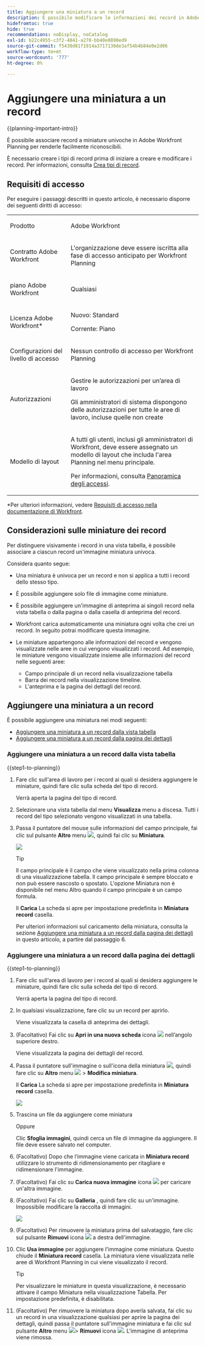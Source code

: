 ```yaml
---
title: Aggiungere una miniatura a un record
description: È possibile modificare le informazioni dei record in Adobe Workfront Planning e associare ogni record a singole miniature per renderle facilmente riconoscibili.
hidefromtoc: true
hide: true
recommendations: noDisplay, noCatalog
exl-id: b22c4955-c3f2-4841-a278-bb40e8890ed9
source-git-commit: f5430d81f1914a3717130de3af54b4b84e0e2d06
workflow-type: tm+mt
source-wordcount: '777'
ht-degree: 0%

---
```


<!--update the metadata with real information-->

# Aggiungere una miniatura a un record

{{planning-important-intro}}

È possibile associare record a miniature univoche in Adobe Workfront Planning per renderle facilmente riconoscibili.

È necessario creare i tipi di record prima di iniziare a creare e modificare i record.
Per informazioni, consulta [Crea tipi di record](/help/quicksilver/planning/architecture/create-record-types.md).

## Requisiti di accesso

<!--************double-check permissions here - asking Isk and Lilit what permissions users need for adding thumbnails-->

Per eseguire i passaggi descritti in questo articolo, è necessario disporre dei seguenti diritti di accesso:

<table style="table-layout:auto">
 <col>
 </col>
 <col>
 </col>
 <tbody>
    <tr>
<tr>
<td>
   <p> Prodotto</p> </td>
   <td>
   <p> Adobe Workfront</p> </td>
  </tr>  
 <td role="rowheader"><p>Contratto Adobe Workfront</p></td>
   <td>
<p>L'organizzazione deve essere iscritta alla fase di accesso anticipato per Workfront Planning </p>
   </td>
  </tr>
  <tr>
   <td role="rowheader"><p>piano Adobe Workfront</p></td>
   <td>
<p>Qualsiasi</p>
   </td>
  </tr>
  <tr>
   <td role="rowheader"><p>Licenza Adobe Workfront*</p></td>
   <td>
   <p>Nuovo: Standard</p> 
   <p>Corrente: Piano</p>

</td>
  </tr>

<tr>
   <td role="rowheader"><p>Configurazioni del livello di accesso</p></td>
   <td> <p>Nessun controllo di accesso per Workfront Planning </p>  
</td>
  </tr>
<tr>
   <td role="rowheader"><p>Autorizzazioni</p></td>
   <td> <p>Gestire le autorizzazioni per un’area di lavoro </p>  
   <p>Gli amministratori di sistema dispongono delle autorizzazioni per tutte le aree di lavoro, incluse quelle non create</p>
</td>
  </tr>
<tr>
   <td role="rowheader"><p>Modello di layout</p></td>
   <td>  <p>A tutti gli utenti, inclusi gli amministratori di Workfront, deve essere assegnato un modello di layout che includa l'area Planning nel menu principale. </p> <p>Per informazioni, consulta <a href="/help/quicksilver/planning/access/access-overview.md">Panoramica degli accessi</a>. </p>  
</td>
  </tr>

</tbody>
</table>

*Per ulteriori informazioni, vedere [Requisiti di accesso nella documentazione di Workfront](/help/quicksilver/administration-and-setup/add-users/access-levels-and-object-permissions/access-level-requirements-in-documentation.md).

## Considerazioni sulle miniature dei record

Per distinguere visivamente i record in una vista tabella, è possibile associare a ciascun record un&#39;immagine miniatura univoca.

Considera quanto segue:

* Una miniatura è univoca per un record e non si applica a tutti i record dello stesso tipo.
* È possibile aggiungere solo file di immagine come miniature.
  <!--above: when you know exactly what type of files are allowed, add the exact extensions above-->
* È possibile aggiungere un&#39;immagine di anteprima ai singoli record nella vista tabella o dalla pagina o dalla casella di anteprima del record.
* Workfront carica automaticamente una miniatura ogni volta che crei un record. In seguito potrai modificare questa immagine.
* Le miniature appartengono alle informazioni del record e vengono visualizzate nelle aree in cui vengono visualizzati i record. Ad esempio, le miniature vengono visualizzate insieme alle informazioni del record nelle seguenti aree:

   * Campo principale di un record nella visualizzazione tabella
   * Barra dei record nella visualizzazione timeline.
   * L&#39;anteprima e la pagina dei dettagli del record.

## Aggiungere una miniatura a un record

È possibile aggiungere una miniatura nei modi seguenti:

* [Aggiungere una miniatura a un record dalla vista tabella](#add-a-thumbnail-to-a-record-from-the-table-view)
* [Aggiungere una miniatura a un record dalla pagina dei dettagli](#add-a-thumbnail-to-a-record-from-the-details-page)

### Aggiungere una miniatura a un record dalla vista tabella

{{step1-to-planning}}

1. Fare clic sull&#39;area di lavoro per i record ai quali si desidera aggiungere le miniature, quindi fare clic sulla scheda del tipo di record.

   Verrà aperta la pagina del tipo di record.
1. Selezionare una vista tabella dal menu **Visualizza** menu a discesa. Tutti i record del tipo selezionato vengono visualizzati in una tabella.
1. Passa il puntatore del mouse sulle informazioni del campo principale, fai clic sul pulsante **Altro** menu ![](assets/more-menu.png), quindi fai clic su **Miniatura**.

   ![](assets/record-more-menu-expanded.png)

   >[!TIP]
   >
   >   Il campo principale è il campo che viene visualizzato nella prima colonna di una visualizzazione tabella. Il campo principale è sempre bloccato e non può essere nascosto o spostato. L&#39;opzione Miniatura non è disponibile nel menu Altro quando il campo principale è un campo formula.

   Il **Carica** La scheda si apre per impostazione predefinita in **Miniatura record** casella.

   Per ulteriori informazioni sul caricamento della miniatura, consulta la sezione [Aggiungere una miniatura a un record dalla pagina dei dettagli](#add-a-thumbnail-to-a-record-from-the-details-page) in questo articolo, a partire dal passaggio 6. <!--see if this is accurate-->

<!--
   ![](assets/record-thumbnail-box-for-upload.png) 

  *****update screen shot with correct casing****

1. Drag and drop a file to add as a thumbnail
   
   Or
   
   Click **Browse images**, then browse for an image file to add. The file must be saved on your computer. 
1. (Optional) After the image uploads in the **Record thumbnail** box, use the sizing tool to crop and resize the image.
1. (Optional) Click the **Upload new image** icon ![](assets/upload-new-image-icon.png) to upload another image. 
1. (Optional) To remove a thumbnail before it is saved, click  **Remove uploaded image** icon ![](assets/remove-image-icon.png) to the right of the image. 
1. (Optional) Click the **Gallery** tab, then click an image. The gallery of images cannot be modified.

   ![](assets/record-thumbnail-box-for-gallery.png)
1. Click **Use image** to add the image as a thumbnail. 
   This closes the **Record thumbnail** box.
   The thumbnail displays in areas of Workfront Planning where the record displays. 

   >[!TIP]
   >
   >   You must enable the Thumbnail field in the table view to display thumbnails in this view. It is disabled by default.

1. (Optional) To remove the thumbnail after it is saved, hover over the primary field and click the **More** menu ![](assets/more-menu.png)> **Thumbnail** > the **Remove** icon ![](assets/remove-image-icon.png), then click **Save changes**. -->

### Aggiungere una miniatura a un record dalla pagina dei dettagli

{{step1-to-planning}}

1. Fare clic sull&#39;area di lavoro per i record ai quali si desidera aggiungere le miniature, quindi fare clic sulla scheda del tipo di record.

   Verrà aperta la pagina del tipo di record.
1. In qualsiasi visualizzazione, fare clic su un record per aprirlo.

   Viene visualizzata la casella di anteprima dei dettagli.
1. (Facoltativo) Fai clic su **Apri in una nuova scheda** icona ![](assets/open-details-in-a-new-tab-icon.png) nell’angolo superiore destro.

   Viene visualizzata la pagina dei dettagli del record.
1. Passa il puntatore sull&#39;immagine o sull&#39;icona della miniatura ![](assets/record-thumbnail-icon-on-details-page.png), quindi fare clic su **Altro** menu ![](assets/more-menu.png) > **Modifica miniatura**.

   Il **Carica** La scheda si apre per impostazione predefinita in **Miniatura record** casella.

   ![](assets/record-thumbnail-box-for-upload.png)

1. Trascina un file da aggiungere come miniatura

   Oppure

   Clic **Sfoglia immagini**, quindi cerca un file di immagine da aggiungere. Il file deve essere salvato nel computer.

1. (Facoltativo) Dopo che l’immagine viene caricata in **Miniatura record** utilizzare lo strumento di ridimensionamento per ritagliare e ridimensionare l&#39;immagine.
1. (Facoltativo) Fai clic su **Carica nuova immagine** icona ![](assets/upload-new-image-icon.png) per caricare un&#39;altra immagine.
1. (Facoltativo) Fai clic su **Galleria** , quindi fare clic su un&#39;immagine. Impossibile modificare la raccolta di immagini.

   ![](assets/record-thumbnail-box-for-gallery.png)

1. (Facoltativo) Per rimuovere la miniatura prima del salvataggio, fare clic sul pulsante **Rimuovi** icona ![](assets/remove-image-icon.png) a destra dell&#39;immagine.

1. Clic **Usa immagine** per aggiungere l&#39;immagine come miniatura.
Questo chiude il **Miniatura record** casella.
La miniatura viene visualizzata nelle aree di Workfront Planning in cui viene visualizzato il record.

   >[!TIP]
   >
   >   Per visualizzare le miniature in questa visualizzazione, è necessario attivare il campo Miniatura nella visualizzazione Tabella. Per impostazione predefinita, è disabilitata.

1. (Facoltativo) Per rimuovere la miniatura dopo averla salvata, fai clic su un record in una visualizzazione qualsiasi per aprire la pagina dei dettagli, quindi passa il puntatore sull&#39;immagine miniatura e fai clic sul pulsante **Altro** menu ![](assets/more-menu.png)> **Rimuovi** icona ![](assets/remove-image-icon.png). L&#39;immagine di anteprima viene rimossa.




<!--
### Generate a thumbnail for a record

{{step1-to-planning}}

1. Click the workspace for whose records you want to add thumbnails, then click the record type card. 

   This opens the record type page. 
1. Select a table view from the **View** drop-down menu. All records of the type you selected display in a table. 
1. Hover over the primary field information, click the **More** menu ![](assets/more-menu.png), then click **Thumbnail**. 

   ![](assets/record-more-menu-expanded.png)

      >[!TIP]
      >
      >   The primary field is the field that displays in the first column of a table view. The primary field is always frozen and cannot be hidden or relocated. 

   The **Record thumbnail** box opens.

(*************** update the screenshot below*************)
   ![](assets/record-thumbnail-box-for-upload.png) 

1. Click the **Generate** tab, and type a prompt describing the type of image you want to add in the space provided. 
1. Click **Generate**. 

   A set of four suggested images displays. 

1. Click an image to select it, then click **Use image**. 

   The Record thumbnail box closes and the thumbnail is attached to the record. All users who can view the records can now see the selected thumbnail. 
1. (Optional) Click the **More** menu ![](assets/more-menu.png) to the right of the record name in the table view, then click **Thumbnail**. 

   The generated image opens in the **Upload** tab where you can modify or remove it, as described in the section [Upload a thumbnail to a record](#upload-a-thumbnail-to-a-record) in this article. 
-->